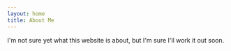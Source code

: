 ```yaml
---
layout: home
title: About Me
---
```


I'm not sure yet what this website is about, but I'm sure I'll work it out soon.
